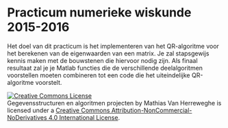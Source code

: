 # Practicum numerieke wiskunde 2015-2016

Het doel van dit practicum is het implementeren van het QR-algoritme voor het berekenen van de eigenwaarden van een matrix. 
Je zal stapsgewijs kennis maken met de bouwstenen die hiervoor nodig zijn. 
Als finaal resultaat  zal je je Matlab functies die de verschillende deelalgoritmen voorstellen moeten combineren tot een code die het uiteindelijke QR-algoritme voorstelt.


<a rel="license" href="http://creativecommons.org/licenses/by-nc-nd/4.0/"><img alt="Creative Commons License" style="border-width:0" src="https://i.creativecommons.org/l/by-nc-nd/4.0/88x31.png" /></a><br /><span xmlns:dct="http://purl.org/dc/terms/" property="dct:title">Gegevensstructuren en algoritmen projecten</span> by <span xmlns:cc="http://creativecommons.org/ns#" property="cc:attributionName">Mathias Van Herreweghe</span> is licensed under a <a rel="license" href="http://creativecommons.org/licenses/by-nc-nd/4.0/">Creative Commons Attribution-NonCommercial-NoDerivatives 4.0 International License</a>.
